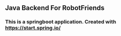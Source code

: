 ## Java Backend For RobotFriends

### This is a springboot application. Created with https://start.spring.io/
